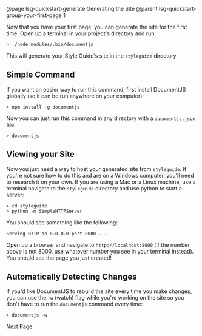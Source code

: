 @page lsg-quickstart-generate Generating the Site
@parent lsg-quickstart-group-your-first-page 1

Now that you have your first page, you can generate the site for the first time. Open up a terminal in your project's directory and run:

```
> ./node_modules/.bin/documentjs
```

This will generate your Style Guide's site in the `styleguide` directory.

## Simple Command

If you want an easier way to run this command, first install DocumentJS globally (so it can be run anywhere on your computer):

```
> npm install -g documentjs
```

Now you can just run this command in any directory with a `documentjs.json` file:
```
> documentjs
```

## Viewing your Site

Now you just need a way to host your generated site from `styleguide`. If you're not sure how to do this and are on a Windows computer, you'll need to research it on your own. If you are using a Mac or a Linux machine, use a terminal navigate to the `styleguide` directory and use python to start a server:
```
> cd styleguide
> python -m SimpleHTTPServer
```

You should see something like the following:
```
Serving HTTP on 0.0.0.0 port 8000 ...
```

Open up a browser and navigate to `http://localhost:8000` (if the number above is not 8000, use whatever number you see in your terminal instead). You should see the page you just created!

## Automatically Detecting Changes

If you'd like DocumentJS to rebuild the site every time you make changes, you can use the `-w` (watch) flag while you're working on the site so you don't have to run the `documentjs` command every time:

```
> documentjs -w
```

[Next Page](/docs/lsg-quickstart-stylesheet.html)